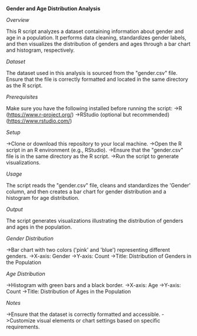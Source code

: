 **Gender and Age Distribution Analysis**

_Overview_

This R script analyzes a dataset containing information about gender and age in a population. It performs data cleaning, standardizes gender labels, and then visualizes the distribution of genders and ages through a bar chart and histogram, respectively.

_Dataset_

The dataset used in this analysis is sourced from the "gender.csv" file. Ensure that the file is correctly formatted and located in the same directory as the R script.

_Prerequisites_

Make sure you have the following installed before running the script:
->R (https://www.r-project.org/)
->RStudio (optional but recommended) (https://www.rstudio.com/)

_Setup_

->Clone or download this repository to your local machine.
->Open the R script in an R environment (e.g., RStudio).
->Ensure that the "gender.csv" file is in the same directory as the R script.
->Run the script to generate visualizations.

_Usage_

The script reads the "gender.csv" file, cleans and standardizes the 'Gender' column, and then creates a bar chart for gender distribution and a histogram for age distribution.

_Output_

The script generates visualizations illustrating the distribution of genders and ages in the population.

_Gender Distribution_

->Bar chart with two colors ('pink' and 'blue') representing different genders.
->X-axis: Gender
->Y-axis: Count
->Title: Distribution of Genders in the Population


_Age Distribution_

->Histogram with green bars and a black border.
->X-axis: Age
->Y-axis: Count
->Title: Distribution of Ages in the Population

_Notes_

->Ensure that the dataset is correctly formatted and accessible.
->Customize visual elements or chart settings based on specific requirements.
